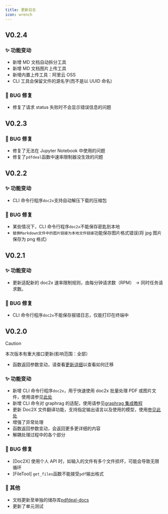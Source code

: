 ```yaml
---
title: 更新日志
icon: wrench
---
```


## V0.2.4

### ✨ 功能变动

- 新增 MD 文档自动拆分工具
- 新增 MD 文档图片上传工具
- 新增内置上传工具：阿里云 OSS
- CLI 工具会保留文件的源名字(而不是以 UUID 命名)

### 🔧 BUG 修复

- 修复了请求 status 失败时不会显示错误信息的问题

## V0.2.3

### 🔧 BUG 修复

- 修复了无法在 Jupyter Notebook 中使用的问题
- 修复了`pdfdeal`函数中速率限制器没生效的问题

## V0.2.2

### ✨ 功能变动

- CLI 命令行程序`doc2x`支持自动解压下载的压缩包

### 🔧 BUG 修复

- 某些情况下，CLI 命令行程序`doc2x`不能保存密匙到本地
- `替换Markdown文件中的图片链接为本地文件链接`功能保存图片格式错误(将 jpg 图片保存为 png 格式)

## V0.2.1

### ✨ 功能变动

- 更新适配新的 doc2x 速率限制规则，由每分钟请求数（RPM） -> 同时任务请求数。

### 🔧 BUG 修复

- CLI 命令行程序`doc2x`不能保存报错日志，仅能打印在终端中

## V0.2.0

> [!caution]
> 本次版本有重大接口更新(影响范围：全部）
>
> - 函数返回参数变动，请查看[更新详细](0.2.0.md)以查看如何迁移

### ✨ 功能变动

- 新增 CLI 命令行程序`doc2x`，用于快速使用 doc2x 批量处理 PDF 或图片文件，使用请参见[此处](../guide/CLI/README.md)
- 新增 CLI 命令对 graphrag 的适配，使用请参见[graphrag 集成教程](../demo/graphrag.md)
- 更新 Doc2X 文件翻译功能，支持指定输出语言以及使用的模型，使用[参见此处](../guide/Doc2X/5.md)
- 增强了异常处理
- 函数返回参数变动，会返回更多更详细的内容
- 解耦处理过程中的各个部分

### 🔧 BUG 修复

- [Doc2X] 使用个人 API 时，如输入的文件有多个文件损坏，可能会导致无限循环
- [FileTool] `get_files`函数不能接受`pdf`输出格式

### 🚀 其他

- 文档更新至单独的储存库[pdfdeal-docs](https://github.com/Menghuan1918/pdfdeal-docs)
- 更新了单元测试

